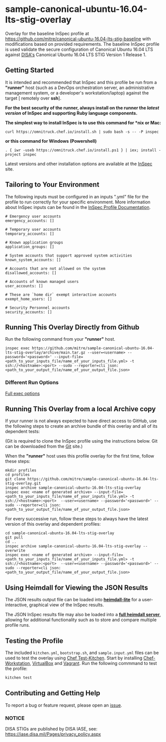 # sample-canonical-ubuntu-16.04-lts-stig-overlay
Overlay for the baseline InSpec profile at https://github.com/mitre/canonical-ubuntu-16.04-lts-stig-baseline with modifications based on provided requirements. The baseline InSpec profile is used validate the secure configuration of Canonical Ubuntu 16.04 LTS against [DISA's](https://public.cyber.mil/stigs/) Canonical Ubuntu 16.04 LTS STIG Version 1 Release 1.

## Getting Started  
It is intended and recommended that InSpec and this profile be run from a __"runner"__ host (such as a DevOps orchestration server, an administrative management system, or a developer's workstation/laptop) against the target [ remotely over __ssh__].
    

__For the best security of the runner, always install on the runner the _latest version_ of InSpec and supporting Ruby language components.__ 

__The simplest way to install InSpec is to use this command for *nix or Mac:__
```
curl https://omnitruck.chef.io/install.sh | sudo bash -s -- -P inspec
```

__or this command for Windows (Powershell)__
```
. { iwr -useb https://omnitruck.chef.io/install.ps1 } | iex; install -project inspec
```

Latest versions and other installation options are available at the [InSpec](http://inspec.io/) site.



## Tailoring to Your Environment
The following inputs must be configured in an inputs ".yml" file for the profile to run correctly for your specific environment. More information about InSpec inputs can be found in the [InSpec Profile Documentation](https://www.inspec.io/docs/reference/profiles/).

```
# Emergency user accounts
emergency_accounts: []

# Temporary user accounts
temporary_accounts: []

# Known application groups
application_groups: []

# System accounts that support approved system activities
known_system_accounts: []

# Accounts that are not allowed on the system
disallowed_accounts: []

# Accounts of known managed users
user_accounts: []

# These are `home dir` exempt interactive accounts
exempt_home_users: []

# Security Personnel accounts
security_accounts: []

```

## Running This Overlay Directly from Github

Run the following command from your __"runner"__ host.

```
inspec exec https://github.com/mitre/sample-canonical-ubuntu-16.04-lts-stig-overlay/archive/main.tar.gz --user=<username> --password='<password>' --input-file=<path_to_your_inputs_file/name_of_your_inputs_file.yml> -t ssh://<hostname>:<port> --sudo --reporter=cli json:<path_to_your_output_file/name_of_your_output_file.json>
```

### Different Run Options

  [Full exec options](https://docs.chef.io/inspec/cli/#options-3)

## Running This Overlay from a local Archive copy 

If your runner is not always expected to have direct access to GitHub, use the following steps to create an archive bundle of this overlay and all of its dependent tests:

(Git is required to clone the InSpec profile using the instructions below. Git can be downloaded from the [Git](https://git-scm.com/book/en/v2/Getting-Started-Installing-Git) site.)

When the __"runner"__ host uses this profile overlay for the first time, follow these steps: 

```
mkdir profiles
cd profiles
git clone https://github.com/mitre/sample-canonical-ubuntu-16.04-lts-stig-overlay.git
inspec archive sample-canonical-ubuntu-16.04-lts-stig-overlay
inspec exec <name of generated archive> --input-file=<path_to_your_inputs_file/name_of_your_inputs_file.yml> -t ssh://<hostname>:<port>  --user=<username> --password='<password>' --sudo --reporter=cli json:<path_to_your_output_file/name_of_your_output_file.json>
```
For every successive run, follow these steps to always have the latest version of this overlay and dependent profiles:

```
cd sample-canonical-ubuntu-16.04-lts-stig-overlay
git pull
cd ..
inspec archive sample-canonical-ubuntu-16.04-lts-stig-overlay --overwrite
inspec exec <name of generated archive> --input-file=<path_to_your_inputs_file/name_of_your_inputs_file.yml> -t ssh://<hostname>:<port>  --user=<username> --password='<password>' --sudo --reporter=cli json:<path_to_your_output_file/name_of_your_output_file.json>
```

## Using Heimdall for Viewing the JSON Results

The JSON results output file can be loaded into __[heimdall-lite](https://heimdall-lite.mitre.org/)__ for a user-interactive, graphical view of the InSpec results. 

The JSON InSpec results file may also be loaded into a __[full heimdall server](https://github.com/mitre/heimdall)__, allowing for additional functionality such as to store and compare multiple profile runs.

## Testing the Profile

The included `kitchen.yml`, `bootstrap.sh`, and `sample.input.yml` files can be used to test the overlay using [Chef Test-Kitchen](https://kitchen.ci/). Start by installing [Chef-Workstation](https://downloads.chef.io/chef-workstation), [VirtualBox](https://www.virtualbox.org/wiki/Downloads) and [Vagrant](https://www.vagrantup.com/downloads.html). Run the following commmand to test the profile:

```bash
kitchen test
```

## Contributing and Getting Help
To report a bug or feature request, please open an [issue](https://github.com/mitre/sample-canonical-ubuntu-16.04-lts-stig-overlay/issues/new).


### NOTICE 

DISA STIGs are published by DISA IASE, see: https://iase.disa.mil/Pages/privacy_policy.aspx
